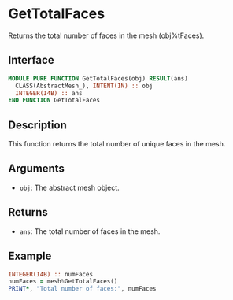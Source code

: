 # GetTotalFaces

Returns the total number of faces in the mesh (obj%tFaces).

## Interface

```fortran
MODULE PURE FUNCTION GetTotalFaces(obj) RESULT(ans)
  CLASS(AbstractMesh_), INTENT(IN) :: obj
  INTEGER(I4B) :: ans
END FUNCTION GetTotalFaces
```

## Description

This function returns the total number of unique faces in the mesh.

## Arguments

- `obj`: The abstract mesh object.

## Returns

- `ans`: The total number of faces in the mesh.

## Example

```fortran
INTEGER(I4B) :: numFaces
numFaces = mesh%GetTotalFaces()
PRINT*, "Total number of faces:", numFaces
```

